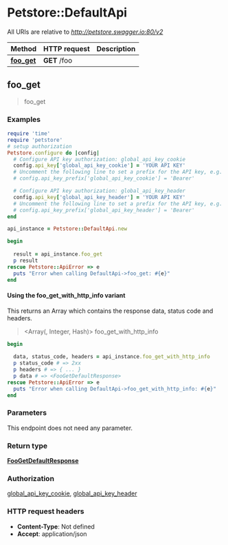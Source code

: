# Petstore::DefaultApi

All URIs are relative to *http://petstore.swagger.io:80/v2*

| Method | HTTP request | Description |
| ------ | ------------ | ----------- |
| [**foo_get**](DefaultApi.md#foo_get) | **GET** /foo |  |


## foo_get

> <FooGetDefaultResponse> foo_get



### Examples

```ruby
require 'time'
require 'petstore'
# setup authorization
Petstore.configure do |config|
  # Configure API key authorization: global_api_key_cookie
  config.api_key['global_api_key_cookie'] = 'YOUR API KEY'
  # Uncomment the following line to set a prefix for the API key, e.g. 'Bearer' (defaults to nil)
  # config.api_key_prefix['global_api_key_cookie'] = 'Bearer'

  # Configure API key authorization: global_api_key_header
  config.api_key['global_api_key_header'] = 'YOUR API KEY'
  # Uncomment the following line to set a prefix for the API key, e.g. 'Bearer' (defaults to nil)
  # config.api_key_prefix['global_api_key_header'] = 'Bearer'
end

api_instance = Petstore::DefaultApi.new

begin
  
  result = api_instance.foo_get
  p result
rescue Petstore::ApiError => e
  puts "Error when calling DefaultApi->foo_get: #{e}"
end
```

#### Using the foo_get_with_http_info variant

This returns an Array which contains the response data, status code and headers.

> <Array(<FooGetDefaultResponse>, Integer, Hash)> foo_get_with_http_info

```ruby
begin
  
  data, status_code, headers = api_instance.foo_get_with_http_info
  p status_code # => 2xx
  p headers # => { ... }
  p data # => <FooGetDefaultResponse>
rescue Petstore::ApiError => e
  puts "Error when calling DefaultApi->foo_get_with_http_info: #{e}"
end
```

### Parameters

This endpoint does not need any parameter.

### Return type

[**FooGetDefaultResponse**](FooGetDefaultResponse.md)

### Authorization

[global_api_key_cookie](../README.md#global_api_key_cookie), [global_api_key_header](../README.md#global_api_key_header)

### HTTP request headers

- **Content-Type**: Not defined
- **Accept**: application/json

